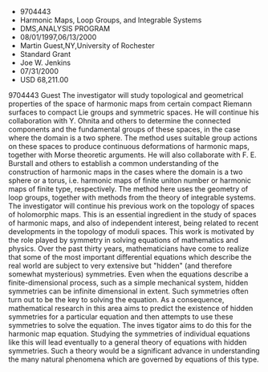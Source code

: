 
* 9704443
* Harmonic Maps, Loop Groups, and Integrable Systems
* DMS,ANALYSIS PROGRAM
* 08/01/1997,06/13/2000
* Martin Guest,NY,University of Rochester
* Standard Grant
* Joe W. Jenkins
* 07/31/2000
* USD 68,211.00

9704443 Guest The investigator will study topological and geometrical properties
of the space of harmonic maps from certain compact Riemann surfaces to compact
Lie groups and symmetric spaces. He will continue his collaboration with Y.
Ohnita and others to determine the connected components and the fundamental
groups of these spaces, in the case where the domain is a two sphere. The method
uses suitable group actions on these spaces to produce continuous deformations
of harmonic maps, together with Morse theoretic arguments. He will also
collaborate with F. E. Burstall and others to establish a common understanding
of the construction of harmonic maps in the cases where the domain is a two
sphere or a torus, i.e. harmonic maps of finite uniton number or harmonic maps
of finite type, respectively. The method here uses the geometry of loop groups,
together with methods from the theory of integrable systems. The investigator
will continue his previous work on the topology of spaces of holomorphic maps.
This is an essential ingredient in the study of spaces of harmonic maps, and
also of independent interest, being related to recent developments in the
topology of moduli spaces. This work is motivated by the role played by symmetry
in solving equations of mathematics and physics. Over the past thirty years,
mathematicians have come to realize that some of the most important differential
equations which describe the real world are subject to very extensive but
"hidden" (and therefore somewhat mysterious) symmetries. Even when the equations
describe a finite-dimensional process, such as a simple mechanical system,
hidden symmetries can be infinite dimensional in extent. Such symmetries often
turn out to be the key to solving the equation. As a consequence, mathematical
research in this area aims to predict the existence of hidden symmetries for a
particular equation and then attempts to use these symmetries to solve the
equation. The inves tigator aims to do this for the harmonic map equation.
Studying the symmetries of individual equations like this will lead eventually
to a general theory of equations with hidden symmetries. Such a theory would be
a significant advance in understanding the many natural phenomena which are
governed by equations of this type.
